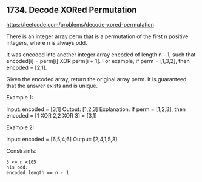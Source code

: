 ## 1734. Decode XORed Permutation

https://leetcode.com/problems/decode-xored-permutation

There is an integer array perm that is a permutation of the first n positive integers, where n is always odd.

It was encoded into another integer array encoded of length n - 1, such that encoded[i] = perm[i] XOR perm[i + 1]. For example, if perm = [1,3,2], then encoded = [2,1].

Given the encoded array, return the original array perm. It is guaranteed that the answer exists and is unique.


Example 1:

Input: encoded = [3,1]
Output: [1,2,3]
Explanation: If perm = [1,2,3], then encoded = [1 XOR 2,2 XOR 3] = [3,1]


Example 2:

Input: encoded = [6,5,4,6]
Output: [2,4,1,5,3]



Constraints:


	3 <= n <105
	nis odd.
	encoded.length == n - 1

